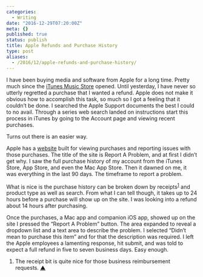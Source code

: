 ```yaml
---
categories:
  - Writing
date: "2016-12-29T07:20:00Z"
meta: {}
published: true
status: publish
title: Apple Refunds and Purchase History
type: post
aliases:
  - /2016/12/apple-refunds-and-purchase-history/
---
```

<p>I have been buying media and software from Apple for a long time. Pretty much since the <a href="https://en.wikipedia.org/wiki/ITunes_Store">iTunes Music Store</a> opened. Until yesterday, I have never so utterly regretted a purchase that I wanted a refund. Apple does not make it obvious how to accomplish this task, so much so I got a feeling that it couldn’t be done. I searched the Apple Support documents the best I could to no avail. Through a series web search landed on instructions start this process in iTunes by going to the Account page and viewing recent purchases.</p>
<p>Turns out there is an easier way.</p>
<p>Apple has a <a href="https://reportaproblem.apple.com/">website</a> built for viewing purchases and reporting issues with those purchases. The title of the site is Report A Problem, and at first I didn’t get why. I saw the full purchase history of my account from the iTunes Store, App Store, and even the Mac App Store. Then it dawned on me, it was everything in the last 90 days. The timeframe to report a problem.</p>
<p>What is nice is the purchase history can be broken down by receipts<sup id="fnref:1-2016-12-29"><a href="#fn:1-2016-12-29" class="cmp-footnote">1</a></sup> and product type as well as search. From what I can tell though, it takes up to 24 hours before a purchase will show up on the site. I was looking into a refund about 14 hours after purchasing.</p>
<p>Once the purchases, a Mac app and companion iOS app, showed up on the site I pressed the “Report A Problem” button. The area expanded to reveal a dropdown list and a text area to describe the problem. I selected “Didn’t mean to purchase this item” and for that the description was required. I left the Apple employees a lamenting response, hit submit, and was told to expect a full refund in five to seven business days. Easy enough.</p>
<div class="cmp-footnotes">
<ol>
<li id="fn:1-2016-12-29">
<p>The receipt bit is quite nice for those business reimbursement requests.&nbsp;<a href="#fnref:1-2016-12-29" class="cmp-footnotes__return-link">&#9650;</a></p>
</li>
</ol>
</div>

